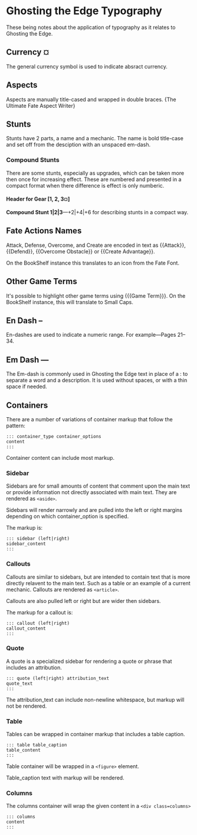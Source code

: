 # Ghosting the Edge Typography

These being notes about the application of typography as it relates to Ghosting the Edge. 

## Currency ¤

The general currency symbol is used to indicate absract currency.

## Aspects

Aspects are manually title-cased and wrapped in double braces. {The Ultimate Fate Aspect Writer}

## Stunts

Stunts have 2 parts, a name and a mechanic. The name is bold title-case and set off from the desciption with an unspaced em-dash. 

### Compound Stunts

There are some stunts, especially as upgrades, which can be taken more then once for increasing effect. These are numbered and presented in a compact format when there difference is effect is only numberic.

#### Header for Gear [1, 2, 3¤]

**Compound Stunt 1|2|3**​—+2|+4|+6 for describing stunts in a compact way.

## Fate Actions Names

Attack, Defense, Overcome, and Create are encoded in text as {{Attack}}, {{Defend}}, {{Overcome Obstacle}} or {{Create Advantage}}.  

On the BookShelf instance this translates to an icon from the Fate Font. 

## Other Game Terms

It's possible to highlight other game terms using {{{Game Term}}}. On the BookShelf instance, this will translate to Small Caps.

## En Dash –

En-dashes are used to indicate a numeric range. For example​—Pages 21–34.

## Em Dash ​—

The Em-dash is commonly used in Ghosting the Edge text in place of a : to separate a word and a description. It is used without spaces, or with a thin space if needed.

## Containers

There are a number of variations of container markup that follow the pattern:

```
::: container_type container_options
content
:::
```

Container content can include most markup. 

### Sidebar

Sidebars are for small amounts of content that comment upon the main text or provide information not directly associated with main text. They are rendered as `<aside>`.

Sidebars will render narrowly and are pulled into the left or right margins depending on which container_option is specified. 

The markup is:

```
::: sidebar (left|right)
sidebar_content
:::
```

### Callouts

Callouts are similar to sidebars, but are intended to contain text that is more directly relavent to the main text. Such as a table or an example of a current mechanic. Callouts are rendered as `<article>`.

Callouts are also pulled left or right but are wider then sidebars.

The markup for a callout is:

```
::: callout (left|right)
callout_content
:::
```

### Quote

A quote is a specialized sidebar for rendering a quote or phrase that includes an attribution.

```
::: quote (left|right) attribution_text
quote_text
:::
```

The attribution_text can include non-newline whitespace, but markup will not be rendered.

### Table

Tables can be wrapped in container markup that includes a table caption. 

```
::: table table_caption
table_content
:::
```

Table container will be wrapped in a `<figure>` element.

Table_caption text with markup will be rendered.

### Columns

The columns container will wrap the given content in a `<div class=columns>`

```
::: columns
content
:::